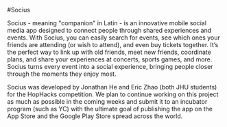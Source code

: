 #Socius

Socius - meaning "companion" in Latin - is an innovative mobile social media app designed to connect people through shared experiences
and events. With Socius, you can easily search for events, see which ones your friends are attending (or wish to attend), and even buy 
tickets together. It’s the perfect way to link up with old friends, meet new friends, coordinate plans, and share your experiences at concerts, sports games, and more. 
Socius turns every event into a social experience, bringing people closer through the moments they enjoy most.

Socius was developed by Jonathan He and Eric Zhao (both JHU students) for the HopHacks competition. We plan to continue working on this 
project as much as possible in the coming weeks and submit it to an incubator program (such as YC) with the ultimate goal of publishing 
the app on the App Store and the Google Play Store spread across the world. 
